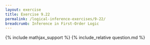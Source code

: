 ```yaml
---
layout: exercise
title: Exercise 9.22
permalink: /logical-inference-exercises/9-22/
breadcrumb: Inference in First-Order Logic
---
```


{% include mathjax_support %}
{% include_relative question.md %}
